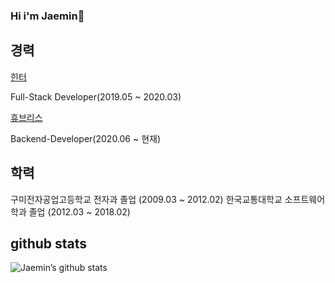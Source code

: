 ### Hi i'm Jaemin👋


**경력**
------
[힌터](https://frogworld.co.kr/)

Full-Stack Developer(2019.05 ~ 2020.03)

[휴브리스](http://dorbom.com/main.html?undefined)

Backend-Developer(2020.06 ~ 현재)

**학력**
------
구미전자공업고등학교 전자과 졸업 (2009.03 ~ 2012.02)
한국교통대학교 소프트웨어학과 졸업 (2012.03 ~ 2018.02)

**github stats**
------
![Jaemin’s github stats](https://github-readme-stats.vercel.app/api?username=jaemin-hwang&show_icons=true&theme=radical&count_private=true)




